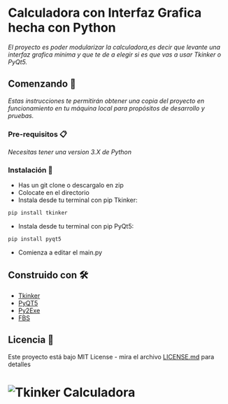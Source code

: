 # Calculadora con Interfaz Grafica hecha con Python

_El proyecto es poder modularizar la calculadora,es decir que levante una interfaz grafica minima y que te de a elegir si es que vas a usar Tkinker o PyQt5._

## Comenzando 🚀

_Estas instrucciones te permitirán obtener una copia del proyecto en funcionamiento en tu máquina local para propósitos de desarrollo y pruebas._


### Pre-requisitos 📋

_Necesitas tener una version 3.X de Python_

### Instalación 🔧

- Has un git clone o descargalo en zip
- Colocate en el directorio
- Instala desde tu terminal con pip Tkinker:
```bash
pip install tkinker
```
- Instala desde tu terminal con pip PyQt5:
```bash
pip install pyqt5
```
- Comienza a editar el main.py

## Construido con 🛠️

* [Tkinker](https://docs.python.org/3/library/tkinter.html) 
* [PyQT5](https://doc.qt.io/qtforpython)
* [Py2Exe](https://www.py2exe.org/) 
* [FBS](https://github.com/mherrmann/fbs)

## Licencia 📄

Este proyecto está bajo MIT License - mira el archivo [LICENSE.md](https://github.com/EliazBobadilla/Basic-calculator-with-graphical-interface/blob/main/LICENSE) para detalles

# ![Tkinker Calculadora](https://i.imgur.com/0fuyZjZ.png)

